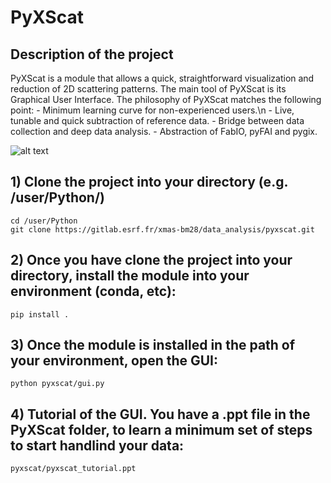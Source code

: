 # PyXScat



## Description of the project

PyXScat is a module that allows a quick, straightforward visualization and reduction of 2D scattering patterns.
The main tool of PyXScat is its Graphical User Interface. The philosophy of PyXScat matches the following point:
    - Minimum learning curve for non-experienced users.\n
    - Live, tunable and quick subtraction of reference data.
    - Bridge between data collection and deep data analysis.
    - Abstraction of FabIO, pyFAI and pygix.

![alt text](https://gitlab.esrf.fr/xmas-bm28/data_analysis/pyxscat/-/raw/main/PyXScat_screenshot.png)




## 1) Clone the project into your directory (e.g. /user/Python/)

```
cd /user/Python
git clone https://gitlab.esrf.fr/xmas-bm28/data_analysis/pyxscat.git
```

## 2) Once you have clone the project into your directory, install the module into your environment (conda, etc):
```
pip install .
```

## 3) Once the module is installed in the path of your environment, open the GUI:
```
python pyxscat/gui.py
```

## 4) Tutorial of the GUI. You have a .ppt file in the PyXScat folder, to learn a minimum set of steps to start handlind your data:
```
pyxscat/pyxscat_tutorial.ppt
```


